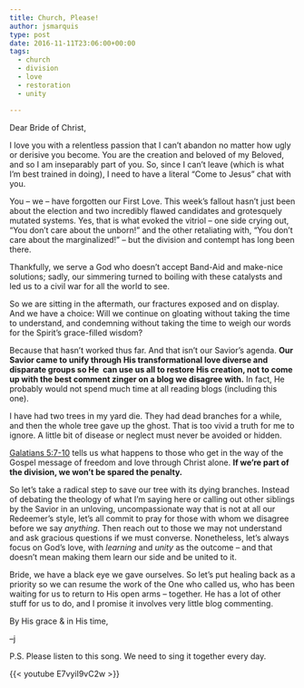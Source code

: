 ```yaml
---
title: Church, Please!
author: jsmarquis
type: post
date: 2016-11-11T23:06:00+00:00
tags:
  - church
  - division
  - love
  - restoration
  - unity

---
```


Dear Bride of Christ,

I love you with a relentless passion that I can&#8217;t abandon no matter how ugly or derisive you become. You are the creation and beloved of my Beloved, and so I am inseparably part of you. So, since I can&#8217;t leave (which is what I&#8217;m best trained in doing), I need to have a literal &#8220;Come to Jesus&#8221; chat with you.

You &#8211; we &#8211; have forgotten our First Love. This week&#8217;s fallout hasn&#8217;t just been about the election and two incredibly flawed candidates and grotesquely mutated systems. Yes, that is what evoked the vitriol &#8211; one side crying out, &#8220;You don&#8217;t care about the unborn!&#8221; and the other retaliating with, &#8220;You don&#8217;t care about the marginalized!&#8221; &#8211; but the division and contempt has long been there.

Thankfully, we serve a God who doesn&#8217;t accept Band-Aid and make-nice solutions; sadly, our simmering turned to boiling with these catalysts and led us to a civil war for all the world to see.

So we are sitting in the aftermath, our fractures exposed and on display. And we have a choice: Will we continue on gloating without taking the time to understand, and condemning without taking the time to weigh our words for the Spirit&#8217;s grace-filled wisdom?

Because that hasn&#8217;t worked thus far. And that isn&#8217;t our Savior&#8217;s agenda. **Our Savior came to unify through His transformational love diverse and disparate groups so He&nbsp; can use us all to restore His creation, not to come up with the best comment zinger on a blog we disagree with.** In fact, He probably would not spend much time at all reading blogs (including this one).

I have had two trees in my yard die. They had dead branches for a while, and then the whole tree gave up the ghost. That is too vivid a truth for me to ignore. A little bit of disease or neglect must never be avoided or hidden.

<a href="https://www.biblegateway.com/passage/?search=Galatians%205&version=ESV;MSG" target="_blank">Galatians 5:7-10</a> tells us what happens to those who get in the way of the Gospel message of freedom and love through Christ alone. **If we&#8217;re part of the division, we won&#8217;t be spared the penalty.&nbsp;**

So let&#8217;s take a radical step to save our tree with its dying branches. Instead of debating the theology of what I&#8217;m saying here or calling out other siblings by the Savior in an unloving, uncompassionate way that is not at all our Redeemer&#8217;s style, let&#8217;s all commit to pray for those with whom we disagree before we say _anything_. Then reach out to those we may not understand and ask gracious questions if we must converse. Nonetheless, let&#8217;s always focus on God&#8217;s love, with _learning_ and _unity_ as the outcome &#8211; and that doesn&#8217;t mean making them learn our side and be united to it.

Bride, we have a black eye we gave ourselves. So let&#8217;s put healing back as a priority so we can resume the work of the One who called us, who has been waiting for us to return to His open arms &#8211; together. He has a lot of other stuff for us to do, and I promise it involves very little blog commenting.

By His grace & in His time,

&#8211;j

P.S. Please listen to this song. We need to sing it together every day.

{{< youtube E7vyiI9vC2w >}}